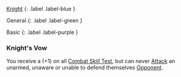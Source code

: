 
[Knight](Game/Knight)
{: .label .label-blue }

General
{: .label .label-green }

Basic
{: .label .label-purple }

### Knight's Vow

You receive a (+1) on all [Combat Skill Test](Core/Terminology#Combat%20Action), but can never [Attack](Game/Core/Terminology#Attack) an unarmed, unaware or unable to defend themselves [Opponent](Core/Terminology#Opponent).